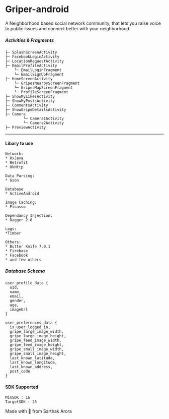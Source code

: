 # Griper-android
 A Neighborhood based social network community, that lets you raise voice to public issues and connect better with your neighborhood.



##### **Activities & Fragments**

```
├─ SplashScreenActivity
├─ FacebookLoginActivity
├─ LocationRequestActivity
├─ EmailProfileActivity
    └─ EmailLoginFragment
    └─ EmailSignUpFragment
├─ HomeScreenActivity
    └─ GripesNearbyScreenFragment
    └─ GripesMapScreenFragment
    └─ ProfileScreenFragment
├─ ShowMyLikesActivity
├─ ShowMyPostsActivity
├─ CommentsActivity
├─ ShowGripeDetailsActivity
├─ Camera
        └─ Camera1Activity
        └─ Camera2Activity
├─ PreviewActivity

```
---

#### **Libary to use**
```
Network:
* RxJava
* Retrofit
* OkHttp

Data Parsing:
* Gson

Database
* ActiveAndroid

Image Caching:
* Picasso

Dependancy Injection:
* Dagger 2.0

Logs:
*Timber

Others:
* Butter Knife 7.0.1
* Firebase
* Facebook
* and few others

```

##### **Database Schema**

```
user_profile_data {
  uId,
  name,
  email,
  gender,
  age,
  imageUrl
}

user_preferences_data {
  is_user_logged_in,
  gripe_large_image_width,
  gripe_large_image_height,
  gripe_feed_image_width,
  gripe_feed_image_height,
  gripe_small_image_width,
  gripe_small_image_height,
  last_known_latitude,
  last_known_longitude,
  last_known_address,
  post_code
}

```
#### **SDK Supported**
```
MinSDK : 16
TargetSDK : 25

```

Made with :green_heart: from Sarthak Arora
 
